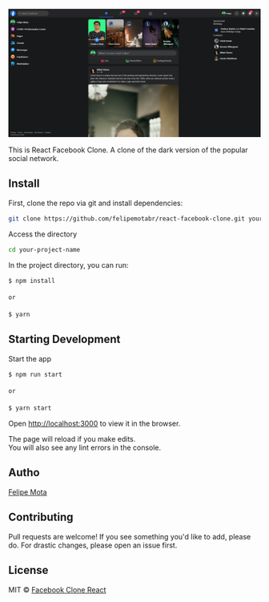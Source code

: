 ![Screenshot](screenshot.png)

This is React Facebook Clone. A clone of the dark version of the popular social network. 

## Install

First, clone the repo via git and install dependencies:
```bash
git clone https://github.com/felipemotabr/react-facebook-clone.git your-project-name
```

Access the directory

```bash
cd your-project-name
```

In the project directory, you can run:

```bash
$ npm install

or 

$ yarn
```

## Starting Development

Start the app

```bash
$ npm run start

or 

$ yarn start
```

Open [http://localhost:3000](http://localhost:3000) to view it in the browser.

The page will reload if you make edits.<br />
You will also see any lint errors in the console.


## Autho
[Felipe Mota](https://github.com/felipemotabr)

## Contributing

Pull requests are welcome! If you see something you'd like to add, please do. For drastic changes, please open an issue first.

## License
MIT © [Facebook Clone React](https://github.com/felipemotabr/facebook-clone-react)
